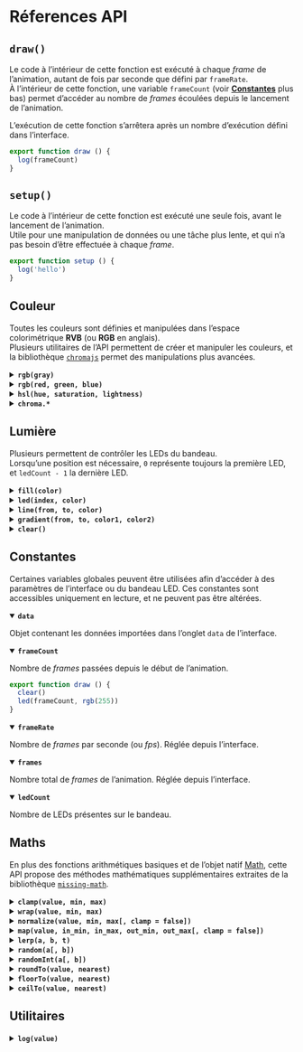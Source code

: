 # Réferences API

## `draw()`

Le code à l’intérieur de cette fonction est exécuté à chaque _frame_ de l’animation, autant de fois par seconde que défini par `frameRate`.  
À l’intérieur de cette fonction, une variable `frameCount` (voir [**Constantes**](#constantes) plus bas) permet d’accéder au nombre de _frames_ écoulées depuis le lancement de l’animation.

L’exécution de cette fonction s’arrêtera après un nombre d’exécution défini dans l’interface.

```js
export function draw () {
  log(frameCount)
}
```

## `setup()` 

Le code à l’intérieur de cette fonction est exécuté une seule fois, avant le lancement de l’animation.  
Utile pour une manipulation de données ou une tâche plus lente, et qui n’a pas besoin d’être effectuée à chaque _frame_.  

```js
export function setup () {
  log('hello')
}
```

## Couleur

Toutes les couleurs sont définies et manipulées dans l’espace colorimétrique **RVB** (ou **RGB** en anglais).  
Plusieurs utilitaires de l’API permettent de créer et manipuler les couleurs, et la bibliothèque [`chromajs`](https://gka.github.io/chroma.js/) permet des manipulations plus avancées.

<details>
  <summary><strong><code>rgb(gray)</code></strong></summary>

  Défini une nuance de gris de `0` à `255`.

  ```js
  const white = rgb(255)
  const black = rgb(0)
  const gray50 = rgb(127)
  ```
</details>

<details>
  <summary><strong><code>rgb(red, green, blue)</code></strong></summary>

  Défini une couleur par ses canaux rouge, vert et bleu (de `0` à `255` chacun).

  ```js
  const red = rgb(255, 0, 0)
  const green = rgb(0, 255, 0)
  const blue = rgb(0, 0, 255)
  const niceBlue = rgb(0, 215, 233)
  ```
</details>

<details>
  <summary><strong><code>hsl(hue, saturation, lightness)</code></strong></summary>

  Défini une couleur par sa teinte (`hue`) sur une roue chromatique (de `0°` à `360°`), sa saturation (de `0` à `1`) et sa luminosité (de `0` à `1`).

  ```js
  const red = hsl(360, 1, 0.6)
  const sadBlue= hsl(180, 0.3, 0.5)
  ```
</details>

<details>
  <summary><strong><code>chroma.*</code></strong></summary>

  Permet l’accès à la bibliothèque [`chromajs`](https://gka.github.io/chroma.js/) pour effectuer des manipulations chromatiques avancées.

  À noter également que chaque objet de couleur instancié avec les méthodes `rgb` et `hsl` est une instance valide de chroma, et qu'il est par conséquent possible d’utiliser ses méthodes associées : 

  ```js
  const red = rgb(255, 0, 0)
  const orange = red.brighten(2)
  ```
</details>

## Lumière

Plusieurs permettent de contrôler les LEDs du bandeau.  
Lorsqu’une position est nécessaire, `0` représente toujours la première LED, et `ledCount - 1` la dernière LED.

<details>
  <summary><strong><code>fill(color)</code></strong></summary>
  
  Applique la couleur `color` à toutes les LEDs du bandeau.

  ```js
  const red = rgb(255, 0, 0)
  fill(red)
  ```
</details>

<details>
  <summary><strong><code>led(index, color)</code></strong></summary>
    
  Applique la couleur `color` à la LED de la position `index`.

  ```js
  // Allume la première LED en rouge
  led(0, rgb(255, 0, 0))
  ```
</details>

<details>
  <summary><strong><code>line(from, to, color)</code></strong></summary>
  
  Applique la couleur `color` à toutes les LEDs entre la position `from` et la position `to`.

  ```js
  // Une ligne bleue de 100 LEDs
  line(0, 100, rgb(0, 0, 255))
  ```
</details>

<details>
  <summary><strong><code>gradient(from, to, color1, color2)</code></strong></summary>

  Applique un dégradé de la couleur `color1` à la couleur `color2` à toutes les LEDS entre la position `from` et la position `to`.
  
  ```js
  // Un dégradé de 50 LEDs du rouge au vert
  const red = rgb(255, 0, 0)
  const green = rgb(0, 255, 0)
  gradient(0, 50, red, green)
  ```

  Un cinquième argument optionnel permet de sélectionner l’[espace colorimétrique de l’interpolation chromatique](https://gka.github.io/chroma.js/#chroma-mix) (par défault `rgb`).

  ```js
  gradient(0, 50, rgb(255, 0, 0), rgb(0, 255, 0), 'rgb')
  gradient(0, 50, rgb(255, 0, 0), rgb(0, 255, 0), 'hsl')
  gradient(0, 50, rgb(255, 0, 0), rgb(0, 255, 0), 'hcl')
  gradient(0, 50, rgb(255, 0, 0), rgb(0, 255, 0), 'oklab')
  ```
</details>

<details>
  <summary><strong><code>clear()</code></strong></summary>
  
  Éteint toutes les LEDs du bandeau. Équivalent de `fill(rgb(0, 0, 0))`.

  **Important :** le bandeau n’étant pas réinitialisé d’une _frame_ à la suivante, il est recommandé d’utiliser la fonction `clear()` au début du `draw()`.

  ```js
  clear()
  ```
</details>


## Constantes

Certaines variables globales peuvent être utilisées afin d’accéder à des paramètres de l’interface ou du bandeau LED. Ces constantes sont accessibles uniquement en lecture, et ne peuvent pas être altérées.

<details open>
  <summary><strong><code>data</code></strong></summary>
  
  Objet contenant les données importées dans l’onglet `data` de l’interface.
</details>

<details open>
  <summary><strong><code>frameCount</code></strong></summary>
  
  Nombre de _frames_ passées depuis le début de l’animation.

  ```js
  export function draw () {
    clear()
    led(frameCount, rgb(255))
  }
  ```
</details>

<details open>
  <summary><strong><code>frameRate</code></strong></summary>

  Nombre de _frames_ par seconde (ou _fps_). Réglée depuis l’interface.
</details>

<details open>
  <summary><strong><code>frames</code></strong></summary>

  Nombre total de _frames_ de l’animation. Réglée depuis l’interface.
</details>

<details open>
  <summary><strong><code>ledCount</code></strong></summary>

  Nombre de LEDs présentes sur le bandeau.
</details>

## Maths

En plus des fonctions arithmétiques basiques et de l’objet natif [Math](https://developer.mozilla.org/fr/docs/Web/JavaScript/Reference/Global_Objects/Math), cette API propose des méthodes mathématiques supplémentaires extraites de la bibliothèque [`missing-math`](https://github.com/arnaudjuracek/missing-math).

<details>
  <summary><strong><code>clamp(value, min, max)</code></strong></summary>

  Bloque une valeur entre un minimum et un maximum.

  ```js
  clamp(10, 0, 5) // → 5
  clamp(-10, 0, 5) // → 0
  ```
</details>

<details>
  <summary><strong><code>wrap(value, min, max)</code></strong></summary>

  Bloque une vlauer entre un minimum et un maximum en revenant au point de départ.

  ```js
  for (let angle = 0; angle < 1080; angle++) {
    wrap(angle, 0, 360) // angle fera des tours de 0 à 360
  }
  ```
</details>

<details>
  <summary><strong><code>normalize(value, min, max[, clamp = false])</code></strong></summary>

  Force une valeur entre `0` et `1`.  
  Si l’argument `clamp` est `true`, la valeur sera également bloquée entre `min` et `max` (assure que la valeur normalisée ne sorte pas du domaine `[0;1]`).

  ```js
  normalize(50, 0, 100) // → 0.5
  ```
</details>

<details>
  <summary><strong><code>map(value, in_min, in_max, out_min, out_max[, clamp = false])</code></strong></summary>

  Transforme proportionnellement une valeur d’un domaine à un autre.  
  Si l’argument `clamp` est `true`, la valeur d’entrée sera également bloquée entre `in_min` et `in_max`.

  ```js
  map(50, 0, 100, -10, 10) // → 0
  ```
</details>

<details>
  <summary><strong><code>lerp(a, b, t)</code></strong></summary>

  Applique une interpolation linéare entre la valeur `a` et la valeur `b`. Le facteur `t` contrôle la progression de l’interpolation entre `0` et `1`.

  ```js
  lerp(0, 100, 0) // → 0
  lerp(0, 100, 0.5) // → 50
  lerp(0, 100, 1) // → 1
  ```
</details>

<details>
  <summary><strong><code>random(a[, b])</code></strong></summary>

  Tire aléatoirement un nombre à virgule entre `0` et `a`, ou entre `a` et `b` si `b` est défini.

  ```js
  random(100) // → 41.37240334391761
  random(-1, 1) // → -0.4504311261648928
  ```
</details>

<details>
  <summary><strong><code>randomInt(a[, b])</code></strong></summary>

  Tire aléatoirement un nombre entier entre `0` et `a`, ou entre `a` et `b` si `b` est défini.

  ```js
  randomInt(100) // → 41
  randomInt(-1, 1) // 0
  ```
</details>

<details>
  <summary><strong><code>roundTo(value, nearest)</code></strong></summary>

  Arrondi la valeur au muliple de `nearest` le plus proche.

  ```js
  roundTo(13, 5) // → 15
  roundTo(13, 2) // → 12
  ```
</details>

<details>
  <summary><strong><code>floorTo(value, nearest)</code></strong></summary>

  Arrondi la valeur au muliple de `nearest` inférieur.

  ```js
  floorTo(13, 5) // → 10
  floorTo(13, 2) // → 12
  ```
</details>

<details>
  <summary><strong><code>ceilTo(value, nearest)</code></strong></summary>

  Arrondi la valeur au muliple de `nearest` supérieur.

  ```js
  ceilTo(13, 5) // → 15
  ceilTo(13, 2) // → 14
  ```
</details>

## Utilitaires

<details>
  <summary><strong><code>log(value)</code></strong></summary>

  Affiche la valeur ou l’objet dans la console du navigateur. Alias de `console.log`.
</details>
